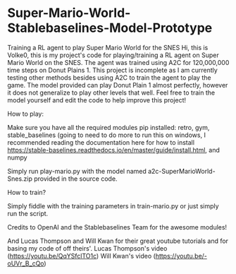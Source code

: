 # Super-Mario-World-Stablebaselines-Model-Prototype
Training a RL agent to play Super Mario World for the SNES 
Hi, this is Volke0, this is my project's code for playing/training a RL agent on Super Mario World on the SNES. The agent was trained using A2C for 120,000,000 time steps on Donut Plains 1. This project is incomplete as I am currently testing other methods besides using A2C to train the agent to play the game.  The model provided can play Donut Plain 1 almost perfectly, however it does not generalize to play other levels that well.  Feel free to train the model yourself and edit the code to help improve this project!

How to play:

Make sure you have all the required modules pip installed: retro, gym, stable_baselines (going to need to do more to run this on windows, I recommended reading the documentation here for how to install https://stable-baselines.readthedocs.io/en/master/guide/install.html, and numpy
 
  
Simply run play-mario.py with the model named a2c-SuperMarioWorld-Snes.zip provided in the source code.


How to train?

Simply fiddle with the training parameters in train-mario.py or just simply run the script.


Credits to OpenAI and the Stablebaselines Team for the awesome modules!

And Lucas Thompson and Will Kwan for their great youtube tutorials and for basing my code of off theirs'. 
Lucas Thompson's video (https://youtu.be/QqYSfclTO1c)
Will Kwan's video (https://youtu.be/-oUVr_B_cQo)
